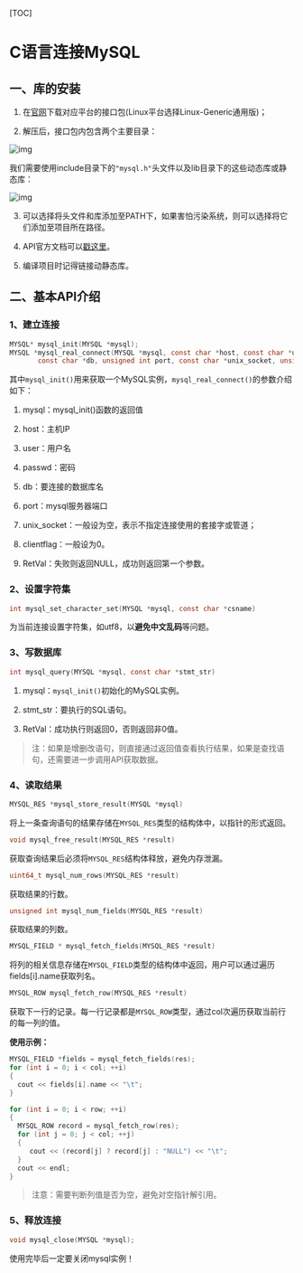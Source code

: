 [TOC]

# C语言连接MySQL

## 一、库的安装

1. 在[官网](https://downloads.mysql.com/archives/c-c/)下载对应平台的接口包(Linux平台选择Linux-Generic通用版)；

2. 解压后，接口包内包含两个主要目录：

![img](https://typora-1307604235.cos.ap-nanjing.myqcloud.com/typora_img/202208171703250.jpg) 

我们需要使用include目录下的`"mysql.h"`头文件以及lib目录下的这些动态库或静态库：

![img](https://typora-1307604235.cos.ap-nanjing.myqcloud.com/typora_img/202208171703273.jpg) 

3. 可以选择将头文件和库添加至PATH下，如果害怕污染系统，则可以选择将它们添加至项目所在路径。

4. API官方文档可以[戳这里](https://dev.mysql.com/doc/c-api/8.0/en/c-api-basic-function-reference.html)。

5. 编译项目时记得链接动静态库。

 

## 二、基本API介绍

### 1、建立连接

```C
MYSQL* mysql_init(MYSQL *mysql);
MYSQL *mysql_real_connect(MYSQL *mysql, const char *host, const char *user, const char *passwd, 
       const char *db, unsigned int port, const char *unix_socket, unsigned long clientflag);
```

其中`mysql_init()`用来获取一个MySQL实例，`mysql_real_connect()`的参数介绍如下：

1. mysql：mysql_init()函数的返回值

2. host：主机IP

3. user：用户名

4. passwd：密码

5. db：要连接的数据库名

6. port：mysql服务器端口

7. unix_socket：一般设为空，表示不指定连接使用的套接字或管道；

8. clientflag：一般设为0。

9. RetVal：失败则返回NULL，成功则返回第一个参数。

### 2、设置字符集

```C
int mysql_set_character_set(MYSQL *mysql, const char *csname)
```

为当前连接设置字符集，如utf8，以**避免中文乱码**等问题。

### 3、写数据库

```C
int mysql_query(MYSQL *mysql, const char *stmt_str)
```

1. mysql：`mysql_init()`初始化的MySQL实例。

2. stmt_str：要执行的SQL语句。

3. RetVal：成功执行则返回0，否则返回非0值。

> 注：如果是增删改语句，则直接通过返回值查看执行结果，如果是查找语句，还需要进一步调用API获取数据。
>



### 4、读取结果

```C
MYSQL_RES *mysql_store_result(MYSQL *mysql)
```

将上一条查询语句的结果存储在`MYSQL_RES`类型的结构体中，以指针的形式返回。

```C
void mysql_free_result(MYSQL_RES *result)
```

获取查询结果后必须将`MYSQL_RES`结构体释放，避免内存泄漏。

```C
uint64_t mysql_num_rows(MYSQL_RES *result)
```

获取结果的行数。

```C
unsigned int mysql_num_fields(MYSQL_RES *result)
```

获取结果的列数。

```C
MYSQL_FIELD * mysql_fetch_fields(MYSQL_RES *result)
```

将列的相关信息存储在`MYSQL_FIELD`类型的结构体中返回，用户可以通过遍历fields[i].name获取列名。

```c
MYSQL_ROW mysql_fetch_row(MYSQL_RES *result)
```

获取下一行的记录。每一行记录都是`MYSQL_ROW`类型，通过col次遍历获取当前行的每一列的值。

**使用示例：**

```C++
MYSQL_FIELD *fields = mysql_fetch_fields(res);
for (int i = 0; i < col; ++i)
{
  cout << fields[i].name << "\t";
}

for (int i = 0; i < row; ++i)
{
  MYSQL_ROW record = mysql_fetch_row(res);
  for (int j = 0; j < col; ++j)
  {
     cout << (record[j] ? record[j] : "NULL") << "\t";
  }
  cout << endl;
}
```

> 注意：需要判断列值是否为空，避免对空指针解引用。



### 5、释放连接

```C
void mysql_close(MYSQL *mysql);
```

使用完毕后一定要关闭mysql实例！


